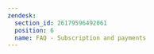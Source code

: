 ```yaml
---
zendesk:
  section_id: 26179596492061
  position: 6
  name: FAQ - Subscription and payments
---
```

